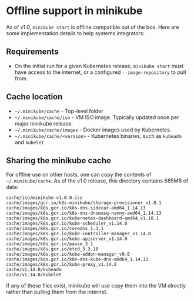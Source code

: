 # Offline support in minikube

As of v1.0, `minikube start` is offline compatible out of the box. Here are some implementation details to help systems integrators:

## Requirements

* On the initial run for a given Kubernetes release, `minikube start` must have access to the internet, or a configured `--image-repository` to pull from.

## Cache location

* `~/.minikube/cache` - Top-level folder
* `~/.minikube/cache/iso` - VM ISO image. Typically updated once per major minikube release.
* `~/.minikube/cache/images` - Docker images used by Kubernetes.
* `~/.minikube/cache/<version>` - Kubernetes binaries, such as `kubeadm` and `kubelet`

## Sharing the minikube cache

For offline use on other hosts, one can copy the contents of `~/.minikube/cache`. As of the v1.0 release, this directory
contains 685MB of data:

```
cache/iso/minikube-v1.0.0.iso
cache/images/gcr.io/k8s-minikube/storage-provisioner_v1.8.1
cache/images/k8s.gcr.io/k8s-dns-sidecar-amd64_1.14.13
cache/images/k8s.gcr.io/k8s-dns-dnsmasq-nanny-amd64_1.14.13
cache/images/k8s.gcr.io/kubernetes-dashboard-amd64_v1.10.1
cache/images/k8s.gcr.io/kube-scheduler_v1.14.0
cache/images/k8s.gcr.io/coredns_1.3.1
cache/images/k8s.gcr.io/kube-controller-manager_v1.14.0
cache/images/k8s.gcr.io/kube-apiserver_v1.14.0
cache/images/k8s.gcr.io/pause_3.1
cache/images/k8s.gcr.io/etcd_3.3.10
cache/images/k8s.gcr.io/kube-addon-manager_v9.0
cache/images/k8s.gcr.io/k8s-dns-kube-dns-amd64_1.14.13
cache/images/k8s.gcr.io/kube-proxy_v1.14.0
cache/v1.14.0/kubeadm
cache/v1.14.0/kubelet
```

If any of these files exist, minikube will use copy them into the VM directly rather than pulling them from the internet.


